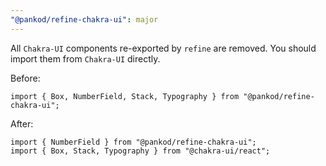 ```yaml
---
"@pankod/refine-chakra-ui": major
---
```


All `Chakra-UI` components re-exported by `refine` are removed. You should import them from `Chakra-UI` directly.

Before:

```tsx
import { Box, NumberField, Stack, Typography } from "@pankod/refine-chakra-ui";
```

After:

```tsx
import { NumberField } from "@pankod/refine-chakra-ui";
import { Box, Stack, Typography } from "@chakra-ui/react";
```
